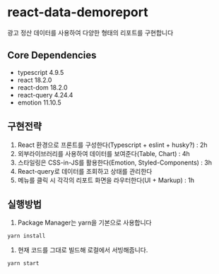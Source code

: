 # react-data-demoreport

광고 정산 데이터를 사용하여 다양한 형태의 리포트를 구현합니다

## Core Dependencies

- typescript 4.9.5
- react 18.2.0
- react-dom 18.2.0
- react-query 4.24.4
- emotion 11.10.5

## 구현전략

1. React 환경으로 프론트를 구성한다(Typescript + eslint + husky?) : 2h
1. 외부라이브러리를 사용하여 데이터를 보여준다(Table, Chart) : 4h
1. 스타일링은 CSS-in-JS를 활용한다(Emotion, Styled-Components) : 3h
1. React-query로 데이터를 조회하고 상태를 관리한다
1. 메뉴를 클릭 시 각각의 리포트 화면을 라우터한다(UI + Markup) : 1h

## 실행방법

1. Package Manager는 yarn을 기본으로 사용합니다

```
yarn install
```

1. 현재 코드를 그대로 빌드해 로컬에서 서빙해줍니다.

```
yarn start
```

